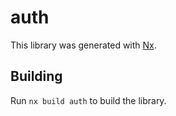 # auth

This library was generated with [Nx](https://nx.dev).

## Building

Run `nx build auth` to build the library.
